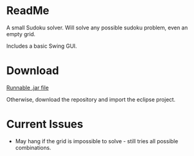 # ReadMe #

A small Sudoku solver. Will solve any possible sudoku problem, even an empty grid.

Includes a basic Swing GUI.


# Download #

[Runnable .jar file](https://bitbucket.org/t-whitford/sudoku/downloads/SudokuSolver.jar)

Otherwise, download the repository and import the eclipse project.


# Current Issues #

* May hang if the grid is impossible to solve - still tries all possible combinations.